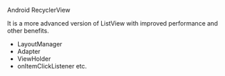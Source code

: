 Android RecyclerView 

It is a more advanced version of ListView with improved performance and other benefits.
- LayoutManager
- Adapter
- ViewHolder
- onItemClickListener
etc.

